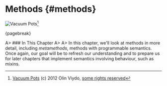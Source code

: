 # Methods {#methods}

![Vacuum Pots](images/erickson.jpg)[^viydook]

[^viydook]: [Vacuum Pots](http://www.flickr.com/photos/viydook/7613217660) (c) 2012 Olin Viydo, [some rights reserved](http://creativecommons.org/licenses/by/2.0/)

{pagebreak}

A> ### In This Chapter
A>
A> In this chapter, we'll look at methods in more detail, including *metamethods*, methods with programmable semantics. Once again, our goal will be to refresh our understanding and to prepare us for later chapters that implement semantics involving behaviour, such as mixins.
